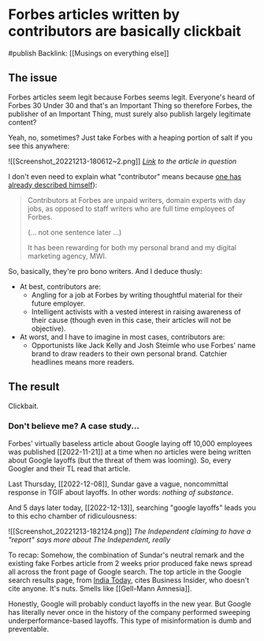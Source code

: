 # Forbes articles written by contributors are basically clickbait
#publish
Backlink: [[Musings on everything else]]

## The issue
Forbes articles seem legit because Forbes seems legit. Everyone's heard of Forbes 30 Under 30 and that's an Important Thing so therefore Forbes, the publisher of an Important Thing, must surely also publish largely legitimate content?

Yeah, no, sometimes? Just take Forbes with a heaping portion of salt if you see this anywhere:

![[Screenshot_20221213-180612~2.png]]
_[Link](https://www.forbes.com/sites/jackkelly/2022/11/21/alphabet-seeks-to-cut-10000-poor-performing-googlers) to the article in question_

I don't even need to explain what "contributor" means because [one has already described himself](https://joshsteimle.com/writing/become-forbes-writer.html)):
> Contributors at Forbes are unpaid writers, domain experts with day jobs, as opposed to staff writers who are full time employees of Forbes.
> 
> (... not one sentence later ...)
> 
> It has been rewarding for both my personal brand and my digital marketing agency, MWI.

So, basically, they're pro bono writers. And I deduce thusly:
- At best, contributors are:
    - Angling for a job at Forbes by writing thoughtful material for their future employer.
    - Intelligent activists with a vested interest in raising awareness of their cause (though even in this case, their articles will not be objective).
- At worst, and I have to imagine in most cases, contributors are:
    - Opportunists like Jack Kelly and Josh Steimle who use Forbes' name brand to draw readers to their own personal brand. Catchier headlines means more readers.

## The result
Clickbait.

### Don't believe me? A case study...
Forbes' virtually baseless article about Google laying off 10,000 employees was published [[2022-11-21]] at a time when no articles were being written about Google layoffs (but the threat of them was looming). So, every Googler and their TL read that article.

Last Thursday, [[2022-12-08]], Sundar gave a vague, noncommittal response in TGIF about layoffs. In other words: _nothing of substance_.

And 5 days later today, [[2022-12-13]], searching "google layoffs" leads you to this echo chamber of ridiculousness:

![[Screenshot_20221213-182124.png]]
_The Independent claiming to have a "report" says more about The Independent, really_

To recap: Somehow, the combination of Sundar's neutral remark and the existing fake Forbes article from 2 weeks prior produced fake news spread all across the front page of Google search. The top article in the Google search results page, from [India Today](https://www.indiatoday.in/technology/news/story/worried-google-employees-ask-sundar-pichai-about-layoffs-this-is-what-the-ceo-said-2308477-2022-12-13), cites Business Insider, who doesn't cite anyone. It's nuts. Smells like [[Gell-Mann Amnesia]].

Honestly, Google will probably conduct layoffs in the new year. But Google has literally never once in the history of the company performed sweeping underperformance-based layoffs. This type of misinformation is dumb and preventable.
